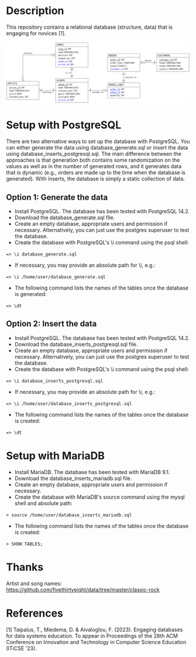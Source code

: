 # Description

This repository contains a relational database (structure, data) that is engaging for novices [1].

![database schema](schema.png "Database schema diagram for the database created by the commands in this repository.")

# Setup with PostgreSQL

There are two alternative ways to set up the database with PostgreSQL. You can either generate the data using database_generate.sql or insert the data using database_inserts_postgresql.sql. The main difference between the approaches is that generation both contains some randomization on the values as well as in the number of generated rows, and it generates data that is dynamic (e.g., orders are made up to the time when the database is generated). With inserts, the database is simply a static collection of data.

## Option 1: Generate the data

- Install PostgreSQL. The database has been tested with PostgreSQL 14.2.
- Download the database_generate.sql file.
- Create an empty database, appropriate users and permission if necessary. Alternatively, you can just use the postgres superuser to test the database.
- Create the database with PostgreSQL's \i command using the psql shell:

`=> \i database_generate.sql`

- If necessary, you may provide an absolute path for \i, e.g.:

`=> \i /home/user/database_generate.sql`

- The following command lists the names of the tables once the database is generated:

`=> \dt`

## Option 2: Insert the data

- Install PostgreSQL. The database has been tested with PostgreSQL 14.2.
- Download the database_inserts_postgresql.sql file.
- Create an empty database, appropriate users and permission if necessary. Alternatively, you can just use the postgres superuser to test the database.
- Create the database with PostgreSQL's \i command using the psql shell:

`=> \i database_inserts_postgresql.sql`

- If necessary, you may provide an absolute path for \i, e.g.:

`=> \i /home/user/database_inserts_postgresql.sql`

- The following command lists the names of the tables once the database is created:

`=> \dt`

# Setup with MariaDB

- Install MariaDB. The database has been tested with MariaDB 9.1.
- Download the database_inserts_mariadb.sql file.
- Create an empty database, appropriate users and permission if necessary.
- Create the database with MariaDB's source command using the mysql shell and absolute path:

`> source /home/user/database_inserts_mariadb.sql`

- The following command lists the names of the tables once the database is created:

`> SHOW TABLES;`


# Thanks

Artist and song names: https://github.com/fivethirtyeight/data/tree/master/classic-rock

# References

[1] Taipalus, T., Miedema, D. & Aivaloglou, F. (2023). Engaging databases for data systems education. To appear in Proceedings of the 28th ACM Conference on Innovation and Technology in Computer Science Education (ITiCSE '23).